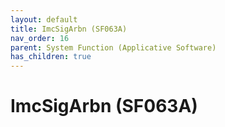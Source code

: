 ```yaml
---
layout: default
title: ImcSigArbn (SF063A)
nav_order: 16
parent: System Function (Applicative Software)
has_children: true
---
```

# ImcSigArbn (SF063A)
